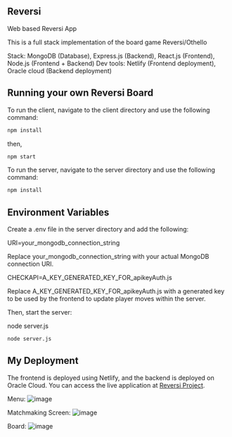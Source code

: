 ## Reversi
Web based Reversi App

This is a full stack implementation of the board game Reversi/Othello

Stack: MongoDB (Database), Express.js (Backend), React.js (Frontend), Node.js (Frontend + Backend)
Dev tools: Netlify (Frontend deployment), Oracle cloud (Backend deployment)

## Running your own Reversi Board
To run the client, navigate to the client directory and use the following command:
```bash
npm install
```
then,
```bash
npm start
```

To run the server, navigate to the server directory and use the following command:
```bash
npm install
```
## Environment Variables

Create a .env file in the server directory and add the following:

URI=your_mongodb_connection_string

Replace your_mongodb_connection_string with your actual MongoDB connection URI.

CHECKAPI=A_KEY_GENERATED_KEY_FOR_apikeyAuth.js

Replace A_KEY_GENERATED_KEY_FOR_apikeyAuth.js with a generated key to be used by the frontend to update player moves within the server.

Then, start the server:

node server.js
```bash
node server.js
```

## My Deployment

The frontend is deployed using Netlify, and the backend is deployed on Oracle Cloud. You can access the live application at [Reversi Project](https://reversiproject.netlify.app/).

Menu:
![image](https://github.com/idkuri/Reversi-Web-App/assets/78403245/3da5b9e7-c1dd-41bf-b21d-83581665298f)

Matchmaking Screen:
![image](https://github.com/idkuri/Reversi-Web-App/assets/78403245/bcc2e5db-d254-4e0f-b7c1-7900697f13b7)

Board:
![image](https://github.com/idkuri/Reversi-Web-App/assets/78403245/a88bdc0f-f596-4797-bbe9-12bdb08327e4)


